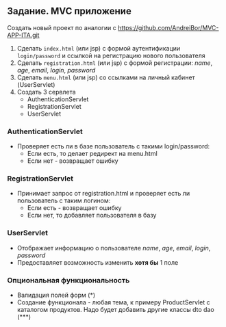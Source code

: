 ## Задание. MVC приложение

Создать новый проект по аналогии с https://github.com/AndreiBor/MVC-APP-ITA.git

1) Сделать `index.html` (или jsp) с формой аутентификации `login/password` и ссылкой на регистрацию нового пользователя
2) Сделать `registration.html` (или jsp) с формой регистрации: _name_, _age_, _email_, _login_, _password_
3) Сделать `menu.html` (или jsp) со ссылками на личный кабинет (UserServlet)
4) Создать 3 сервлета
   - AuthenticationServlet
   - RegistrationServlet
   - UserServlet

### AuthenticationServlet
- Проверяет есть ли в базе пользователь с такими login/password:
  - Если есть, то делает редирект на menu.html
  - Если нет - возвращает ошибку

### RegistrationServlet
- Принимает запрос от registration.html и проверяет есть ли пользователь с таким логином:
  - Если есть - возвращает ошибку
  - Если нет, то добавляет пользователя в базу

### UserServlet
- Отображает информацию о пользователе _name_, _age_, _email_, _login_, _password_
- Предоставляет возможность изменить **хотя бы** 1 поле

### Опциональная функциональность
- Валидация полей форм (*)
- Создание функционала - любая тема, к примеру ProductServlet с каталогом продуктов. Надо будет добавить другие классы dto dao (***)